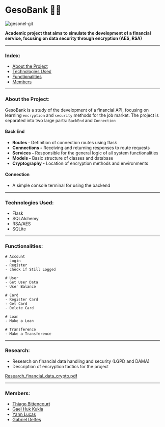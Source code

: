 # GesoBank 🦆💸
![gesonel-git](https://github.com/oThiagoBittencourt/GesoBank/assets/106789198/1e8ea819-1d31-467c-bc96-d3d053c55a4a)

**Academic project that aims to simulate the development of a financial service, focusing on data security through encryption (AES, RSA)**

---

### Index:
<!--ts-->
   * [About the Project](#about-the-project)
   * [Technologies Used](#technologies-used)
   * [Functionalities](#functionalities)
   * [Members](#members)
<!--te-->

---

### About the Project:
GesoBank is a study of the development of a financial API, focusing on learning `encryption` and `security` methods for the job market.
The project is separated into two large parts: `BackEnd` and `Connection`

#### Back End
- **Routes -** Definition of connection routes using flask
- **Connections -** Receiving and returning responses to route requests
- **Services -** Responsible for the general logic of all system functionalities
- **Models -** Basic structure of classes and database
- **Cryptography -** Location of encryption methods and environments

#### Connection
- A simple console terminal for using the backend

---

### Technologies Used:
- Flask
- SQLAlchemy
- RSA/AES
- SQLite

---

### Functionalities:
```
# Account
- Login
- Register
- check if Still Logged

# User
- Get User Data
- User Balance

# Card
- Register Card
- Get Card
- Delete Card

# Loan
- Make a Loan

# Transference
- Make a Transference
```

---

### Research:
- Research on financial data handling and security (LGPD and DAMA)
- Description of encryption tactics for the project

[Research_financial_data_crypto.pdf](https://github.com/oThiagoBittencourt/GesoBank/files/15329665/Research_financial_data_crypto.pdf)


---

### Members:
- [Thiago Bittencourt](https://github.com/oThiagoBittencourt)
- [Gael Huk Kukla](https://github.com/kyeruii)
- [Yann Lucas](https://github.com/Y4nnLS)
- [Gabriel Delfes](https://github.com/Gabrielmd3)
